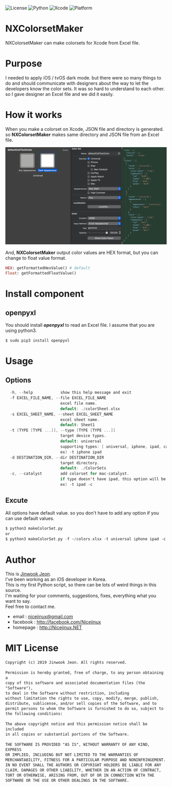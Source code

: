 ![License](https://img.shields.io/badge/license-MIT-yellow.svg)
![Python](https://img.shields.io/badge/Python-3.7-green.svg)
![Xcode](https://img.shields.io/badge/Xcode-9%20or%20higher-blue.svg)
![Platform](https://img.shields.io/badge/Platform-iOS%20|%20tvOS%20|%20watchOS%20|%20macOS-red.svg)

# NXColorsetMaker
NXColorsetMaker can make colorsets for Xcode from Excel file.


# Purpose
I needed to apply iOS / tvOS dark mode. but there were so many things to do and should communicate with designers about the way to let the developers know the color sets. It was so hard to understand to each other. so I gave designer an Excel file and we did it easily.


# How it works
When you make a colorset on Xcode, JSON file and directory is generated. so __NXColorsetMaker__ makes same directory and JSON file from an Excel file.  

![Alt text](xcode_json_screen.png?raw=true)

And, __NXColorsetMaker__ output color values are HEX format, but you can change to float value format.

```ruby
HEX: getFormattedHexValue() # default
Float: getFormattedFloatValue()
```


# Install component
## openpyxl
 You should install __*openpyxl*__ to read an Excel file. I assume that you are using python3.
```ruby
$ sudo pip3 install openpyxl
```

# Usage
## Options
```swift
  -h, --help            show this help message and exit
  -f EXCEL_FILE_NAME, --file EXCEL_FILE_NAME
                        excel file name.
                        default: ./colorSheet.xlsx
  -s EXCEL_SHEET_NAME, --sheet EXCEL_SHEET_NAME
                        excel sheet name.
                        default: Sheet1
  -t [TYPE [TYPE ...]], --type [TYPE [TYPE ...]]
                        target device types.
                        default: universal
                        supporting types: [ universal, iphone, ipad, carplay, watch, tv, mac ]
                        ex) -t iphone ipad
  -d DESTINATION_DIR, --dir DESTINATION_DIR
                        target directory.
                        default: ./ColorSets
  -c, --catalyst        add colorset for mac-catalyst.
                        if type doesn't have ipad, this option will be ignored
                        ex) -t ipad -c
```

## Excute
All options have default value. so you don't have to add any option if you can use default values.
```swift
$ python3 makeColorSet.py
or
$ python3 makeColorSet.py -f ~/colors.xlsx -t universal iphone ipad -c -d ~/repository/myproject/image.xcassets/colorSets
```

# Author
This is [Jinwook Jeon](http://Nicejinux.NET).   
I've been working as an iOS developer in Korea.  
This is my first Python script, so there can be lots of weird things in this source.  
I'm waiting for your comments, suggestions, fixes, everything what you want to say.  
Feel free to contact me.

 - email : nicejinux@gmail.com
 - facebook : http://facebook.com/Nicejinux
 - homepage : http://Nicejinux.NET


# MIT License

	Copyright (c) 2019 Jinwook Jeon. All rights reserved.

	Permission is hereby granted, free of charge, to any person obtaining a
	copy of this software and associated documentation files (the "Software"),
	to deal in the Software without restriction, including
	without limitation the rights to use, copy, modify, merge, publish,
	distribute, sublicense, and/or sell copies of the Software, and to
	permit persons to whom the Software is furnished to do so, subject to
	the following conditions:

	The above copyright notice and this permission notice shall be included
	in all copies or substantial portions of the Software.

	THE SOFTWARE IS PROVIDED "AS IS", WITHOUT WARRANTY OF ANY KIND, EXPRESS
	OR IMPLIED, INCLUDING BUT NOT LIMITED TO THE WARRANTIES OF
	MERCHANTABILITY, FITNESS FOR A PARTICULAR PURPOSE AND NONINFRINGEMENT.
	IN NO EVENT SHALL THE AUTHORS OR COPYRIGHT HOLDERS BE LIABLE FOR ANY
	CLAIM, DAMAGES OR OTHER LIABILITY, WHETHER IN AN ACTION OF CONTRACT,
	TORT OR OTHERWISE, ARISING FROM, OUT OF OR IN CONNECTION WITH THE
	SOFTWARE OR THE USE OR OTHER DEALINGS IN THE SOFTWARE.
	
